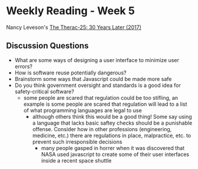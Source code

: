 # Weekly Reading - Week 5

Nancy Leveson's [The Therac-25: 30 Years Later (2017)](https://ieeexplore.ieee.org/stamp/stamp.jsp?tp=&arnumber=8102762)

## Discussion Questions

* What are some ways of designing a user interface to minimize user errors?
* How is software reuse potentially dangerous?
* Brainstorm some ways that Javascript could be made more safe
* Do you think government oversight and standards is a good idea for safety-critical software?
  * some people are scared that regulation could be too stifling, an example is some people are scared that regulation will lead to a list of what programming languages are legal to use
    * although others think this would be a good thing! Some say using a language that lacks basic saftey checks should be a punishable offense. Consider how in other professions (engineering, medicine, etc.) there are regulations in place, malpractice, etc. to prevent such irresponsible decisions
      * many people gasped in horrer when it was discovered that NASA used javascript to create some of their user interfaces inside a recent space shuttle

